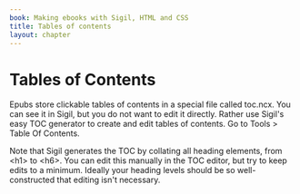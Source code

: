 ```yaml
---
book: Making ebooks with Sigil, HTML and CSS
title: Tables of contents
layout: chapter
---
```


Tables of Contents
==================

Epubs store clickable tables of contents in a special file called toc.ncx. You can see it in Sigil, but you do not want to edit it directly. Rather use Sigil's easy TOC generator to create and edit tables of contents. Go to Tools \> Table Of Contents.

Note that Sigil generates the TOC by collating all heading elements, from \<h1\> to \<h6\>. You can edit this manually in the TOC editor, but try to keep edits to a minimum. Ideally your heading levels should be so well-constructed that editing isn't necessary.

